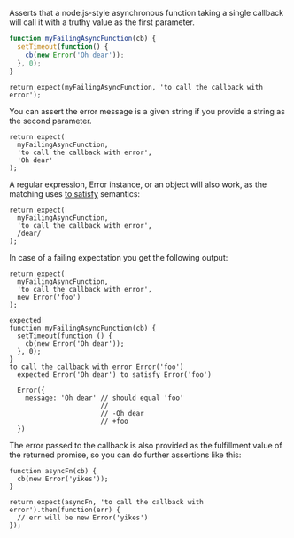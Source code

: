 Asserts that a node.js-style asynchronous function taking a single callback
will call it with a truthy value as the first parameter.

```js
function myFailingAsyncFunction(cb) {
  setTimeout(function() {
    cb(new Error('Oh dear'));
  }, 0);
}
```

```js#async:true
return expect(myFailingAsyncFunction, 'to call the callback with error');
```

You can assert the error message is a given string if you provide a
string as the second parameter.

```js#async:true
return expect(
  myFailingAsyncFunction,
  'to call the callback with error',
  'Oh dear'
);
```

A regular expression, Error instance, or an object will also work, as the
matching uses [to satisfy](/assertions/any/to-satisfy/) semantics:

```js#async:true
return expect(
  myFailingAsyncFunction,
  'to call the callback with error',
  /dear/
);
```

In case of a failing expectation you get the following output:

```js#async:true
return expect(
  myFailingAsyncFunction,
  'to call the callback with error',
  new Error('foo')
);
```

```output
expected
function myFailingAsyncFunction(cb) {
  setTimeout(function () {
    cb(new Error('Oh dear'));
  }, 0);
}
to call the callback with error Error('foo')
  expected Error('Oh dear') to satisfy Error('foo')

  Error({
    message: 'Oh dear' // should equal 'foo'
                       //
                       // -Oh dear
                       // +foo
  })
```

The error passed to the callback is also provided as the fulfillment value of
the returned promise, so you can do further assertions like this:

```js#async:true
function asyncFn(cb) {
  cb(new Error('yikes'));
}

return expect(asyncFn, 'to call the callback with error').then(function(err) {
  // err will be new Error('yikes')
});
```
